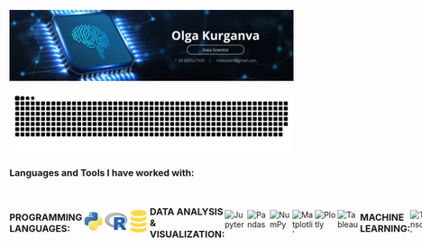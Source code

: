 ![Profile Banner](https://github.com/OlgaKurganova/OlgaKurganova/blob/main/imagen1.png)

<!--- snake -->
<div align="center">
  <img  src="https://github.com/1999AZZAR/1999AZZAR/blob/readme/resources/img/grid-snake.svg"
       alt="snake" /></a>
</div>


<h3 align="left">Languages and Tools I have worked with:</h3>
<div style="display: flex; align-items: center;">
  <h3>PROGRAMMING LANGUAGES:</h3>
  <img src="https://raw.githubusercontent.com/devicons/devicon/master/icons/python/python-original.svg" alt="Python" width="40" height="40"/>
  <img src="https://raw.githubusercontent.com/devicons/devicon/master/icons/r/r-original.svg" alt="R" width="40" height="40"/>
  <img src="https://raw.githubusercontent.com/devicons/devicon/master/icons/sql/sql-original.svg" alt="SQL" width="40" height="40"/>

  <h3>DATA ANALYSIS & VISUALIZATION:</h3>
  <img src="https://www.vectorlogo.zone/logos/jupyter/jupyter-icon.svg" alt="Jupyter" width="40" height="40"/>
  <img src="https://www.vectorlogo.zone/logos/pandas/pandas-icon.svg" alt="Pandas" width="40" height="40"/>
  <img src="https://www.vectorlogo.zone/logos/numpy/numpy-icon.svg" alt="NumPy" width="40" height="40"/>
  <img src="https://www.vectorlogo.zone/logos/matplotlib/matplotlib-icon.svg" alt="Matplotlib" width="40" height="40"/>
  <img src="https://www.vectorlogo.zone/logos/plot_ly/plot_ly-icon.svg" alt="Plotly" width="40" height="40"/>
  <img src="https://www.vectorlogo.zone/logos/tableau/tableau-icon.svg" alt="Tableau" width="40" height="40"/>

  <h3>MACHINE LEARNING:</h3>
  <img src="https://www.vectorlogo.zone/logos/tensorflow/tensorflow-icon.svg" alt="TensorFlow" width="40" height="40"/>
  <img src="https://raw.githubusercontent.com/devicons/devicon/master/icons/scikit-learn/scikit-learn-original.svg" alt="Scikit-learn" width="40" height="40"/>
  <img src="https://www.vectorlogo.zone/logos/pytorch/pytorch-icon.svg" alt="PyTorch" width="40" height="40"/>

  <h3>DATA ENGINEERING & DATABASES:</h3>
  <img src="https://www.vectorlogo.zone/logos/apache_spark/apache_spark-icon.svg" alt="Apache Spark" width="40" height="40"/>
  <img src="https://www.vectorlogo.zone/logos/mongodb/mongodb-icon.svg" alt="MongoDB" width="40" height="40"/>
  <img src="https://www.vectorlogo.zone/logos/postgresql/postgresql-icon.svg" alt="PostgreSQL" width="40" height="40"/>

  <h3>Other tools:</h3>  
  <img src="https://www.vectorlogo.zone/logos/git-scm/git-scm-icon.svg" alt="Git" width="40" height="40"/>
  
  <img src="https://www.vectorlogo.zone/logos/visualstudio_code/visualstudio_code-ar21.svg" alt="VisualStudio Code" width="65" height="50"/>
  
</div>


